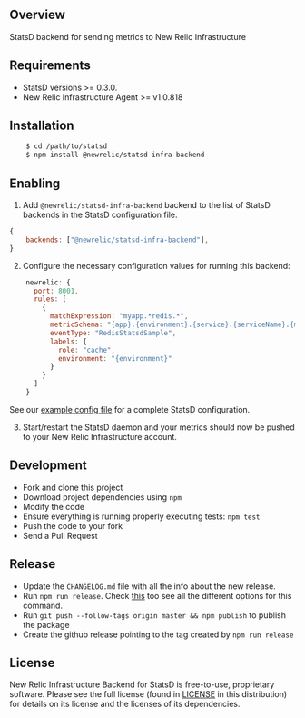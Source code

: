 ## Overview

StatsD backend for sending metrics to New Relic Infrastructure

## Requirements

* StatsD versions >= 0.3.0.
* New Relic Infrastructure Agent >= v1.0.818

## Installation

```sh
    $ cd /path/to/statsd
    $ npm install @newrelic/statsd-infra-backend
```

## Enabling

1. Add `@newrelic/statsd-infra-backend` backend to the list of StatsD backends in the StatsD configuration file.

```js
{
    backends: ["@newrelic/statsd-infra-backend"],
}
```

2. Configure the necessary configuration values for running this backend:

```js
    newrelic: {
      port: 8001,
      rules: [
        {
          matchExpression: "myapp.*redis.*",
          metricSchema: "{app}.{environment}.{service}.{serviceName}.{metricName}",
          eventType: "RedisStatsdSample",
          labels: {
            role: "cache",
            environment: "{environment}"
          }
        }
      ]
    }
```

See our [example config file](exampleConfig.js) for a complete StatsD configuration.

3. Start/restart the StatsD daemon and your metrics should now be pushed to your
New Relic Infrastructure account.

## Development

- Fork and clone this project
- Download project dependencies using `npm`
- Modify the code
- Ensure everything is running properly executing tests: `npm test`
- Push the code to your fork
- Send a Pull Request

## Release

- Update the `CHANGELOG.md` file with all the info about the new release.
- Run `npm run release`. Check
  [this](https://github.com/conventional-changelog/standard-version#release-as-a-target-type-imperatively-like-npm-version)
  too see all the different options for this command.
- Run `git push --follow-tags origin master && npm publish` to publish the package
- Create the github release pointing to the tag created by `npm run release`

## License

New Relic Infrastructure Backend for StatsD is free-to-use, proprietary
software. Please see the full license (found in [LICENSE](LICENSE) in this
distribution) for details on its license and the licenses of its dependencies.
